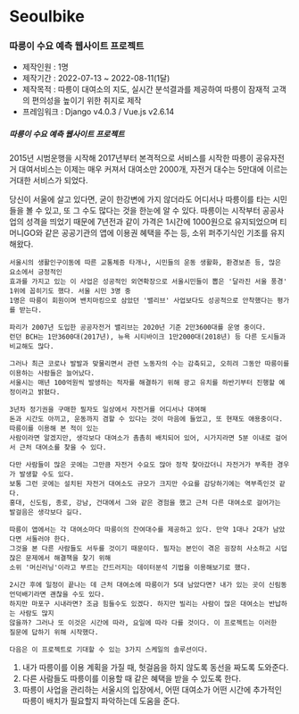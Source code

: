 # Seoulbike
<h3>따릉이 수요 예측 웹사이트 프로젝트</h3>

<ul>
<li>제작인원 : 1명</li>
<li>제작기간 : 2022-07-13 ~ 2022-08-11(1달)</li>
<li>제작목적 : 따릉이 대여소의 지도, 실시간 분석결과를 제공하여 따릉이 잠재적 고객의 편의성을 높이기 위한 취지로 제작</li>
<li>프레임워크 : Django v4.0.3 / Vue.js v2.6.14</li>

</ul>
<h5>따릉이 수요 예측 웹사이트 프로젝트</h5>
2015년 시범운행을 시작해 2017년부터 본격적으로 서비스를 시작한 따릉이 공유자전거 대여서비스는 이제는 매우 커져서
대여소만 2000개, 자전거 대수는 5만대에 이르는 거대한 서비스가 되었다.

당신이 서울에 살고 있다면, 굳이 한강변에 가지 않더라도 어디서나 따릉이를 타는 시민들을 볼 수 있고, 또 그 수도 많다는 것을
한눈에 알 수 있다. 따릉이는 시작부터 공공사업의 성격을 띄었기 때문에 7년전과 같이 가격은 1시간에 1000원으로 유지되었으며
티머니GO와 같은 공공기관의 앱에 이용권 혜택을 주는 등, 소위 퍼주기식인 기조를 유지해왔다.

    서울시의 생활인구이동에 따른 교통체증 타개나, 시민들의 운동 생활화, 환경보존 등, 많은 요소에서 긍정적인
    효과를 가지고 있는 이 사업은 성공적인 외연확장으로 서울시민들이 뽑은 '달라진 서울 풍경' 1위에 꼽히기도 했다. 서울 시민 3명 중
    1명은 따릉이 회원이며 밴치마킹으로 삼았던 '밸리브' 사업보다도 성공적으로 안착했다는 평가를 받는다.

    파리가 2007년 도입한 공공자전거 밸리브는 2020년 기준 2만3600대를 운영 중이다. 
    런던 BCH는 1만3600대(2017년), 뉴욕 시티바이크 1만2000대(2018년) 등 다른 도시들과 비교해도 많다.

    그러나 최근 코로나 발발과 맞물리면서 관련 노동자의 수는 감축되고, 오히려 그동안 따릉이를 이용하는 사람들은 늘어났다.
    서울시는 매년 100억원씩 발생하는 적자를 해결하기 위해 광고 유치를 하반기부터 진행할 예정이라고 밝혔다.

    3년차 정기권을 구매한 필자도 일상에서 자전거를 어디서나 대여해 
    돈과 시간도 아끼고, 운동까지 겸할 수 있다는 것이 마음에 들었고, 또 현재도 애용중이다. 따릉이를 이용해 본 적이 있는
    사람이라면 알겠지만, 생각보다 대여소가 촘촘히 배치되어 있어, 시가지라면 5분 이내로 걸어서 근처 대여소를 찾을 수 있다.

    다만 사람들이 많은 곳에는 그만큼 자전거 수요도 많아 정작 찾아갔더니 자전거가 부족한 경우가 발생할 수도 있다.
    보통 그런 곳에는 설치된 자전거 대여소도 규모가 크지만 수요를 감당하기에는 역부족인것 같다.
    홍대, 신도림, 종로, 강남, 건대에서 그와 같은 경험을 했고 근처 다른 대여소로 걸어가는 발걸음은 생각보다 길다.

    따릉이 앱에서는 각 대여소마다 따릉이의 잔여대수를 제공하고 있다. 만약 1대나 2대가 남았다면 서둘러야 한다.
    그것을 본 다른 사람들도 서두를 것이기 때문이다. 필자는 본인이 겪은 굉장히 사소하고 시덥잖은 문제에서 해결책을 찾기 위해
    소위 '머신러닝'이라고 부르는 간드러지는 데이터분석 기법을 이용해보기로 했다.

    2시간 후에 일정이 끝나는 데 근처 대여소에 따릉이가 5대 남았다면? 내가 있는 곳이 신림동 언덕배기라면 괜찮을 수도 있다.
    하지만 마포구 시내라면? 조금 힘들수도 있겠다. 하지만 빌리는 사람이 많은 대여소는 반납하는 사람도 많지
    않을까? 그러나 또 이것은 시간에 따라, 요일에 따라 다를 것이다. 이 프로젝트는 이러한
    질문에 답하기 위해 시작했다.

    다음은 이 프로젝트로 기대할 수 있는 3가지 스케일의 솔루션이다.
<ol>
<li>내가 따릉이를 이용 계획을 가질 때, 헛걸음을 하지 않도록 동선을 짜도록 도와준다.</li>
<li>다른 사람들도 따릉이를 이용할 때 같은 혜택을 받을 수 있도록 한다.</li>
<li>따릉이 사업을 관리하는 서울시의 입장에서, 어떤 대여소가 어떤 시간에 추가적인 따릉이 배치가 필요할지 파악하는데 도움을 준다.</li>
</ol>

    
